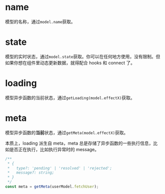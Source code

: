#

# name

模型的名称，通过`model.name`获取。

# state

模型的实时状态，通过`model.state`获取。你可以在任何地方使用，没有限制。但如果你想在组件里动态更新数据，就得配合 hooks 和 connect 了。

# loading

模型异步函数的当前状态，通过`getLoading(model.effectX)`获取。

# meta

模型异步函数的**当前**状态，通过`getMeta(model.effectX)`获取。

本质上，loading 派生自 meta，meta 总是存储了异步函数的一些执行信息，比如是否正在执行，比如执行异常时的 message。

```typescript
/**
 * {
 *   type?: 'pending' | 'resolved' | 'rejected';
 *   message?: string;
 * }
 */
const meta = getMeta(userModel.fetchUser);
```
